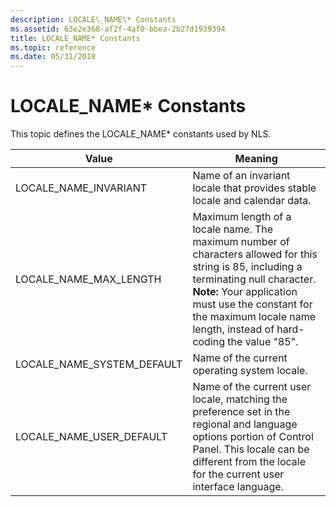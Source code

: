 ```yaml
---
description: LOCALE\_NAME\* Constants
ms.assetid: 63e2e368-af2f-4af0-bbea-2b27d1939394
title: LOCALE_NAME* Constants
ms.topic: reference
ms.date: 05/31/2018
---
```


# LOCALE\_NAME\* Constants

This topic defines the LOCALE\_NAME\* constants used by NLS.




| Value | Meaning | 
|-------|---------|
| LOCALE_NAME_INVARIANT | Name of an invariant locale that provides stable locale and calendar data. | 
| LOCALE_NAME_MAX_LENGTH | Maximum length of a locale name. The maximum number of characters allowed for this string is 85, including a terminating null character. **Note:** Your application must use the constant for the maximum locale name length, instead of hard-coding the value "85".<br> | 
| LOCALE_NAME_SYSTEM_DEFAULT | Name of the current operating system locale. | 
| LOCALE_NAME_USER_DEFAULT | Name of the current user locale, matching the preference set in the regional and language options portion of Control Panel. This locale can be different from the locale for the current user interface language. | 




 

 

 




